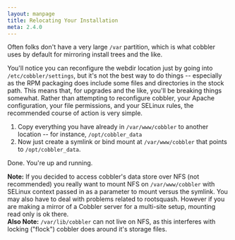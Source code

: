 ```yaml
---
layout: manpage
title: Relocating Your Installation
meta: 2.4.0
---
```



Often folks don't have a very large `/var` partition, which is what cobbler uses by default for mirroring install trees and the like.

You'll notice you can reconfigure the webdir location just by going into `/etc/cobbler/settings`, but it's not the best way to do things -- especially as the RPM packaging does include some files and directories in the stock path. This means that, for upgrades and the like, you'll be breaking things somewhat. Rather than attempting to reconfigure cobbler, your Apache configuration, your file permissions, and your SELinux rules, the recommended course of action is very simple.

1. Copy everything you have already in `/var/www/cobbler` to another location -- for instance, `/opt/cobbler_data`
2. Now just create a symlink or bind mount at `/var/www/cobbler` that points to `/opt/cobbler_data`.

Done. You're up and running.

<div class="alert alert-block alert-info"><b>Note:</b> If you decided to access cobbler's data store over NFS (not recommended) you really want to mount NFS on <code>/var/www/cobbler</code> with SELinux context passed in as a parameter to mount versus the symlink. You may also have to deal with problems related to rootsquash. However if you are making a mirror of a Cobbler server for a multi-site setup, mounting read only is ok there.</div>

<div class="alert alert-block alert-info"><b>Also Note:</b> <code>/var/lib/cobbler</code> can not live on NFS, as this interferes with locking ("flock") cobbler does around it's storage files.</div>

